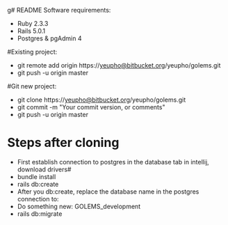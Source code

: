 g# README
Software requirements: 
- Ruby 2.3.3
- Rails 5.0.1
- Postgres & pgAdmin 4

#Existing project:
- git remote add origin https://yeupho@bitbucket.org/yeupho/golems.git
- git push -u origin master

#Git new project: 
- git clone https://yeupho@bitbucket.org/yeupho/golems.git
- git commit -m "Your commit version, or comments"
- git push -u origin master


# Steps after cloning
- First establish connection to postgres in the database tab in intellij, download drivers#
- bundle install
- rails db:create
- After you db:create, replace the database name in the postgres connection to:
- Do something new: GOLEMS_development
- rails db:migrate


